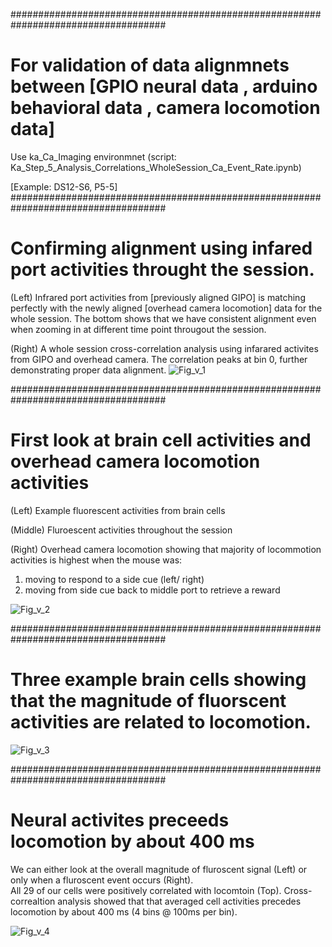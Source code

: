####################################################################################
# For validation of data alignmnets between [GPIO neural data , arduino behavioral data , camera locomotion data]

Use ka_Ca_Imaging environmnet (script: Ka_Step_5_Analysis_Correlations_WholeSession_Ca_Event_Rate.ipynb)

[Example: DS12-S6, P5-5]
####################################################################################

# Confirming alignment using infared port activities throught the session.  

(Left)
Infrared port activities from [previously aligned GIPO] is matching perfectly with the newly aligned [overhead camera locomotion] data for the whole session.
The bottom shows that we have consistent alignment even when zooming in at different time point througout the session.

(Right)
A whole session cross-correlation analysis using infarared activites from GIPO and overhead camera.  The correlation peaks at bin 0, further demonstrating proper data alignment. 
![Fig_v_1](https://github.com/user-attachments/assets/e33eb103-55fc-4425-bce1-7b9f696a422c)

####################################################################################
#  First look at brain cell activities and overhead camera locomotion activities 

(Left)
Example fluorescent activities from brain cells 

(Middle)
Fluroescent activities throughout the session 

(Right) 
Overhead camera locomotion showing that majority of locommotion activities is highest when the mouse was: 
  1. moving to respond to a side cue (left/ right)
  2. moving from side cue back to middle port to retrieve a reward

![Fig_v_2](https://github.com/user-attachments/assets/88c53ca5-0bce-41bc-89be-0af6975f1045)

####################################################################################
# Three example brain cells showing that the magnitude of fluorscent activities are related to locomotion.  


![Fig_v_3](https://github.com/user-attachments/assets/993900b3-8024-4fee-8849-c8c349932d06)

####################################################################################
# Neural activites preceeds locomotion by about 400 ms 

We can either look at the overall magnitude of fluroscent signal (Left) or  only when a fluroscent event occurs (Right).  
All 29 of our cells were positively correlated with locomtoin (Top).  Cross-correaltion analysis showed that that averaged cell activities precedes locomotion by about 400 ms (4 bins @ 100ms per bin).


![Fig_v_4](https://github.com/user-attachments/assets/d8520a1f-a80e-4924-9d14-37ccaec86b40)

